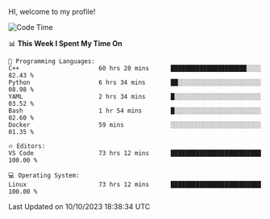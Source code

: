 HI, welcome to my profile!
<!--START_SECTION:waka-->
![Code Time](http://img.shields.io/badge/Code%20Time-1%2C644%20hrs%2058%20mins-blue)

📊 **This Week I Spent My Time On** 

```text
💬 Programming Languages: 
C++                      60 hrs 20 mins      █████████████████████░░░░   82.43 % 
Python                   6 hrs 34 mins       ██░░░░░░░░░░░░░░░░░░░░░░░   08.98 % 
YAML                     2 hrs 34 mins       █░░░░░░░░░░░░░░░░░░░░░░░░   03.52 % 
Bash                     1 hr 54 mins        █░░░░░░░░░░░░░░░░░░░░░░░░   02.60 % 
Docker                   59 mins             ░░░░░░░░░░░░░░░░░░░░░░░░░   01.35 % 

🔥 Editors: 
VS Code                  73 hrs 12 mins      █████████████████████████   100.00 % 

💻 Operating System: 
Linux                    73 hrs 12 mins      █████████████████████████   100.00 % 
```


 Last Updated on 10/10/2023 18:38:34 UTC
<!--END_SECTION:waka-->

